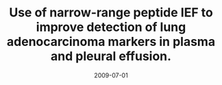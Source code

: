 ---
link: https://dx.doi.org/10.1002/pmic.200800814
journal: Proteomics
title: Use of narrow-range peptide IEF to improve detection of lung adenocarcinoma markers in plasma and pleural effusion.
date: 2009-07-01
authors: Pernemalm, M, De Petris, L, Eriksson, H, Brandén, E, Koyi, H, Kanter, L, Lewensohn, R, Lehtiö, J
---